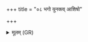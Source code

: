 +++
title = "०८ भगो युनक्त्व् आशिषो"

+++
<details><summary>मूलम् (GR)</summary>

भगो युनक्त्व् आशिषो न्व् अस्मा +++(thus ŚS; Bhatt. ny asmāṃ)+++  
अस्मिन् यज्ञे सुयुजः स्वाहा ॥
</details>